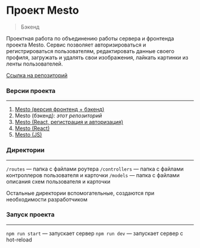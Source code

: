 # **Проект Mesto**
> Бэкенд

Проектная работа по объединению работы сервера и фронтенда проекта Mesto. Сервис позволяет авторизироваться и регистрироваться пользователям, редактировать данные своего профиля, загружать и удалять свои изображения, лайкать картинки из ленты пользователей.

[Ссылка на репозиторий](https://github.com/chashchinavera/express-mesto-gha)

### **Версии проекта**
***
1. [Mesto (версия фронтенд + бэкенд)](https://github.com/chashchinavera/react-mesto-api-full-gha)
2. Mesto (бэкенд): *этот репозиторий*
3. [Mesto (React, регистрация и авторизация)](https://github.com/chashchinavera/react-mesto-auth)
4. [Mesto (React)](https://github.com/chashchinavera/mesto-react)
5. [Mesto (JS)](https://github.com/chashchinavera/mesto)

### **Директории**
***
 `/routes` — папка с файлами роутера
 `/controllers` — папка с файлами контроллеров пользователя и карточки
 `/models` — папка с файлами описания схем пользователя и карточки

Остальные директории вспомогательные, создаются при необходимости разработчиком

### **Запуск проекта**
***
 `npm run start` — запускает сервер
 `npm run dev` — запускает сервер с hot-reload
